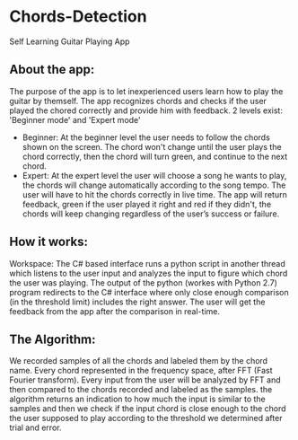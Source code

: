 # Chords-Detection
Self Learning Guitar Playing App

## About the app:
The purpose of the app is to let inexperienced users learn how to play the guitar by themself.
The app recognizes chords and checks if the user played the chored correctly and provide him with feedback.
2 levels exist: 'Beginner mode' and 'Expert mode'
- Beginner: At the beginner level the user needs to follow the chords shown on the screen.
The chord won't change until the user plays the chord correctly, then the chord will turn green, and continue to the next chord.
- Expert: At the expert level the user will choose a song he wants to play, the chords will change automatically according to the song tempo.
The user will have to hit the chords correctly in live time. The app will return feedback, green if the user played it right and red if they didn't,
the chords will keep changing regardless of the user’s success or failure.

## How it works:
Workspace: The C# based interface runs a python script in another thread which listens to the user input and analyzes the input to figure which chord the user was playing.
The output of the python (workes with Python 2.7) program redirects to the C# interface where only close enough comparison (in the threshold limit) includes the right answer.
The user will get the feedback from the app after the comparison in real-time.

## The Algorithm:
We recorded samples of all the chords and labeled them by the chord name. Every chord represented in the frequency space,
after FFT (Fast Fourier transform). Every input from the user will be analyzed by FFT and then compared to the chords recorded and labeled as the samples.
the algorithm returns an indication to how much the input is similar to the samples and then we check if the input chord is close enough to
the chord the user supposed to play according to the threshold we determined after trial and error.
